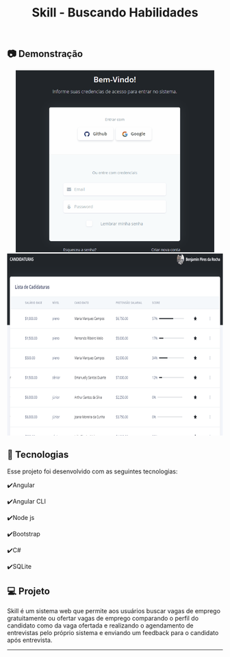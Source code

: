 <h1 align="center">
   Skill - Buscando Habilidades
</h1>

<br>

## :camera: Demonstração

<div align="center" >
  <img src="./github/login.gif" alt="demo-web" height="425">
  <img src="./github/lista.gif" alt="demo-web" height="425">
</div>

## :rocket: Tecnologias

Esse projeto foi desenvolvido com as seguintes tecnologias:

✔️Angular

✔️Angular CLI

✔️Node js

✔️Bootstrap

✔️C#

✔️SQLite



## 💻 Projeto

Skill é um sistema web que permite aos usuários buscar vagas de emprego gratuitamente ou ofertar vagas de emprego comparando o perfil
do candidato como da vaga ofertada e realizando o agendamento de entrevistas pelo próprio sistema e enviando um feedback para o candidato após entrevista.

---
